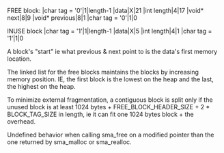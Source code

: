 FREE block:
|char tag = '0'|1|length-1
|data|X|21
|int length|4|17
|void* next|8|9
|void* previous|8|1
|char tag = '0'|1|0

INUSE block
|char tag = '1'|1|length-1
|data|X|5
|int length|4|1
|char tag = '1'|1|0

A block's "start" ie what previous & next point to is the data's first memory location.

The linked list for the free blocks maintains the blocks by increasing memory position. IE, the first block is the lowest on the heap and the last, the highest on the heap.

To minimize external fragmentation, a contiguous block is split only if the unused block is at least 1024 bytes + FREE_BLOCK_HEADER_SIZE + 2 * BLOCK_TAG_SIZE in length, ie it can fit one 1024 bytes block + the overhead.

Undefined behavior when calling sma_free on a modified pointer than the one returned by sma_malloc or sma_realloc.